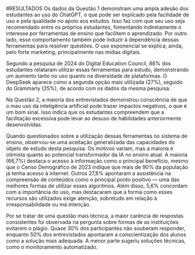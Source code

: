 #RESULTADOS
Os dados da Questão 1 demonstram uma ampla adesão dos estudantes ao uso do ChatGPT, o que pode ser explicado pela facilidade de uso e pela qualidade no apoio aos estudos. Isso faz com que seu uso seja recomendado entre os próprios estudantes, fomentando indiretamente o interesse por ferramentas de ensino que facilitem o aprendizado. Por outro lado, esse comportamento também pode induzir à dependência dessas ferramentas para resolver questões. O uso exponencial se explica, ainda, pelo forte marketing, principalmente nas mídias digitais.

Segundo a pesquisa de 2024 do Digital Education Council, 86% dos estudantes relataram utilizar essas ferramentas para estudo, demonstrando um aumento tanto no uso quanto na diversidade de plataformas. O DeepSeek aparece como a segunda opção mais utilizada (27%), seguido do Grammarly (25%), de acordo com os dados da mesma pesquisa.

Na Questão 2, a maioria dos entrevistados demonstrou consciência de que o mau uso da inteligência artificial pode trazer impactos negativos, o que é um bom sinal. Isso indica que os estudantes compreendem que a facilitação excessiva pode levar ao desuso de habilidades anteriormente desenvolvidas.

Quando questionados sobre a utilização dessas ferramentas no sistema de ensino, observou-se uma aceitação generalizada das capacidades do objeto de estudo desta pesquisa. Os motivos variam, mas a maioria é otimista quanto ao potencial transformador da IA no ensino atual. A maioria (66,7%) destaca o acesso à informação como o principal benefício, mesmo que o Censo Demográfico de 2023 indique que mais de 90% da população já tenha acesso à internet. Outros 27,8% apontaram a assistência na compreensão de conteúdos como o principal ponto positivo — uma das melhores formas de utilizar esses algoritmos. Além disso, 5,6% concordam com a importância do uso, mas destacaram que a forma como esses recursos são utilizados exige atenção, sobretudo em relação à irresponsabilidade ou má intenção.

Por se tratar de uma questão mais técnica, a maior carência de respostas consistentes foi observada na pergunta sobre formas de as instituições evitarem o plágio. Quase 30% dos participantes não souberam responder, enquanto 50% dos entrevistados apontaram a conscientização dos alunos como a solução mais adequada. A menor parte sugeriu soluções técnicas, como o monitoramento automatizado.

